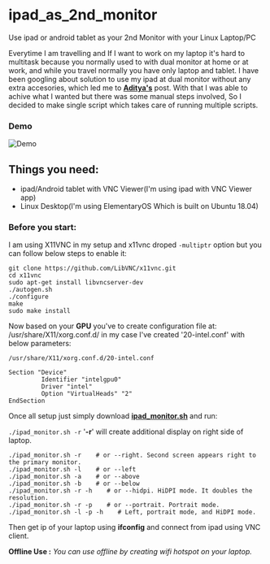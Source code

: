 # ipad_as_2nd_monitor
Use ipad or android tablet as your 2nd Monitor with your Linux Laptop/PC

Everytime I am travelling and If I want to work on my laptop it's hard to multitask because you normally used to with dual monitor at home or at work, and while you travel normally you have only laptop and tablet. I have been googling about solution to use my ipad at dual monitor without any extra accesories, which led me to [__Aditya's__](http://www.adityavaidya.com/2015/03/ipad-as-2nd-monitor-now-on-linux.html) post. With that I was able to achive what I wanted but there was some manual steps involved, So I decided to make single script which takes care of running multiple scripts.  
  
  
### Demo
![Demo](ezgif.com-video-to-gif.gif)
  
## Things you need:
- ipad/Android tablet with VNC Viewer(I'm using ipad with VNC Viewer app)  
- Linux Desktop(I'm using ElementaryOS Which is built on Ubuntu 18.04)  
  
  
### Before you start:  

I am using X11VNC in my setup and x11vnc droped `-multiptr` option but you can follow below steps to enable it: 
```
git clone https://github.com/LibVNC/x11vnc.git
cd x11vnc
sudo apt-get install libvncserver-dev
./autogen.sh
./configure
make
sudo make install
```
  
  
Now based on your __GPU__ you've to create configuration file at: /usr/share/X11/xorg.conf.d/ in my case I've created '20-intel.conf' with below parameters:
  
  
`/usr/share/X11/xorg.conf.d/20-intel.conf`
  
```
Section "Device"  
         Identifier "intelgpu0"  
         Driver "intel"  
         Option "VirtualHeads" "2"
EndSection
```
   
  
Once all setup just simply download [__ipad_monitor.sh__](https://github.com/rajsardhara/ipad_as_2nd_monitor/blob/master/ipad_monitor.sh) and run:

`./ipad_monitor.sh -r` '__-r__' will create additional display on right side of laptop.
```
./ipad_monitor.sh -r    # or --right. Second screen appears right to the primary monitor.
./ipad_monitor.sh -l    # or --left
./ipad_monitor.sh -a    # or --above
./ipad_monitor.sh -b    # or --below
./ipad_monitor.sh -r -h    # or --hidpi. HiDPI mode. It doubles the resolution.
./ipad_monitor.sh -r -p    # or --portrait. Portrait mode.
./ipad_monitor.sh -l -p -h    # Left, portrait mode, and HiDPI mode.
```

Then get ip of your laptop using __ifconfig__ and connect from ipad using VNC client. 

__Offline Use :__ _You can use offline by creating wifi hotspot on your laptop._
